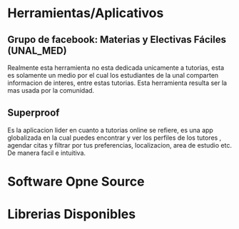 # Herramientas/Aplicativos

##

## Grupo de facebook: Materias y Electivas Fáciles (UNAL_MED)
Realmente esta herramienta no esta dedicada unicamente a tutorias, esta es solamente un medio por el cual los estudiantes de la unal 
comparten informacion de interes, entre estas tutorias.
Esta herramienta resulta ser la mas usada por la comunidad.

## Superproof
Es la aplicacion lider en cuanto a tutorias online se refiere, es una app globalizada en la cual puedes encontrar y ver los perfiles de los tutores , agendar citas y filtrar por tus preferencias, localizacion, area de estudio etc. De manera facil e intuitiva. 

# Software Opne Source


# Librerias Disponibles